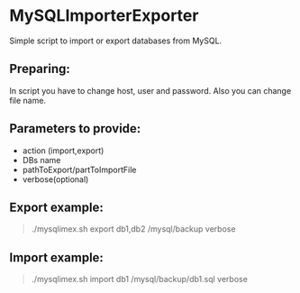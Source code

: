# MySQLImporterExporter
Simple script to import or export databases from MySQL.

Preparing:
-------
In script you have to change host, user and password. Also you can change file name.

Parameters to provide:
-------
* action (import,export) 
* DBs name 
* pathToExport/partToImportFile 
* verbose(optional)

Export example:
-------

> ./mysqlimex.sh export db1,db2 /mysql/backup verbose

Import example:
-------

> ./mysqlimex.sh import db1 /mysql/backup/db1.sql verbose
